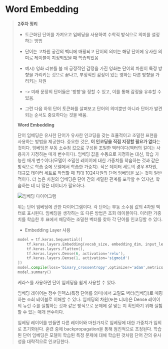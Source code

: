 # Word Embedding

> **2주차 정리**
>
> - 토큰화된 단어를 가져오고 임베딩을 사용하여 수학적 방식으로 의미를 설정하는 방법
>
> - 단어는 고차원 공간의 벡터에 매핑되고 단어의 의미는 해당 단어에 유사한 의미로 레이블이 지정되었을 때 학습되었음
>
> - 예시) 영화 리뷰를 볼 때 긍정적인 감정을 가진 영화는 단어의 차원이 특정 방향을 가리키는 것으로 끝나고, 부정적인 감정이 있는 영화는 다른 방향을 가리키는 차원
>
> - -> 미래 문장의 단어들은 '방향'을 정할 수 있고, 이를 통해 감정을 유추할 수 있음. 
>
> - 그런 다음 하위 단어 토큰화를 살펴보고 단어의 의미뿐만 아니라 단어가 발견되는 순서도 중요하다는 것을 배움.
>
>   
>
> **Word Embedding**
>
> 단어 임베딩은 유사한 단어가 유사한 인코딩을 갖는 효율적이고 조밀한 표현을 사용하는 방법을 제공한다. 중요한 것은, **이 인코딩을 직접 지정할 필요가 없다**는 것이다. 임베딩은 부동 소수점 값으로 구성된 조밀한 벡터이다(벡터의 길이는 사용자가 지정하는 매개 변수이다). 임베딩 값을 수동으로 지정하는 대신, 학습 가능한 매개 변수이다(모델이 조밀한 레이어에 대한 가중치를 학습하는 것과 같은 방식으로 학습 중에 모델에서 학습한 가중치). 작은 데이터 세트의 경우 8차원, 대규모 데이터 세트로 작업할 때 최대 1024차원의 단어 임베딩을 보는 것이 일반적이다. 더 높은 차원의 임베딩은 단어 간의 세밀한 관계를 포착할 수 있지만, 학습하는 데 더 많은 데이터가 필요하다.
>
> ![임베딩 다이어그램](https://www.tensorflow.org/text/guide/images/embedding2.png)
>
> 위는 단어 임베딩에 관한 다이어그램이다. 각 단어는 부동 소수점 값의 4차원 벡터로 표시된다. 임베딩을 생각하는 또 다른 방법은 조회 테이블이다. 이러한 가중치를 학습한 후 표에서 해당하는 조밀한 벡터를 찾아 각 단어를 인코딩할 수 있다.
>
> * Embedding Layer 사용
>
> ~~~python
> model = tf.keras.Sequential([
>     tf.keras.layers.Embedding(vocab_size, embedding_dim, input_length=max_length),
>     tf.keras.layers.Flatten(),
>     tf.keras.layers.Dense(6, activation='relu'),
>     tf.keras.layers.Dense(1, activation='sigmoid')
> ])
> model.compile(loss='binary_crossentropy',optimizer='adam',metrics=['accuracy'])
> model.summary()
> ~~~
>
> 케라스를 사용하면 단어 임베딩을 쉽게 사용할 수 있다. 
>
> 임베딩 레이어는 정수 인덱스(특정 단어를 의미)에서 고밀도 벡터(임베딩)로 매핑하는 조회 테이블로 이해할 수 있다. 임베딩의 차원(또는 너비)은 Dense 레이어의 뉴런 수를 실험하는 것과 같은 방식으로 문제에 잘 맞는 지 확인하기 위해 실험할 수 있는 매개 변수이다.
>
> 임베딩 레이어를 만들면 다른 레이어와 마찬가지로 임베딩에 대한 가중치가 임의로 초기화된다. 훈련 중에 backpropagation을 통해 점진적으로 조정된다. 학습된 단어 임베딩은 모델이 학습된 특정 문제에 대해 학습된 것처럼 단어 간의 유사성을 대략적으로 인코딩한다.